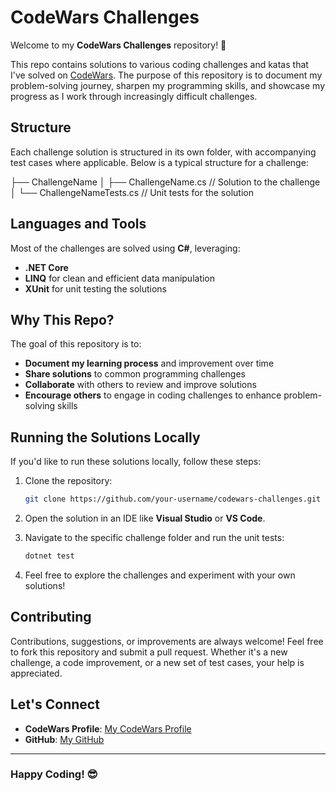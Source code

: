 # CodeWars Challenges

Welcome to my **CodeWars Challenges** repository! 🚀

This repo contains solutions to various coding challenges and katas that I've solved on [CodeWars](https://www.codewars.com/). The purpose of this repository is to document my problem-solving journey, sharpen my programming skills, and showcase my progress as I work through increasingly difficult challenges.

## Structure

Each challenge solution is structured in its own folder, with accompanying test cases where applicable. Below is a typical structure for a challenge:

├── ChallengeName │ ├── ChallengeName.cs // Solution to the challenge │ └── ChallengeNameTests.cs // Unit tests for the solution


## Languages and Tools

Most of the challenges are solved using **C#**, leveraging:

- **.NET Core**
- **LINQ** for clean and efficient data manipulation
- **XUnit** for unit testing the solutions

## Why This Repo?

The goal of this repository is to:

- **Document my learning process** and improvement over time
- **Share solutions** to common programming challenges
- **Collaborate** with others to review and improve solutions
- **Encourage others** to engage in coding challenges to enhance problem-solving skills

## Running the Solutions Locally

If you'd like to run these solutions locally, follow these steps:

1. Clone the repository:
    ```bash
    git clone https://github.com/your-username/codewars-challenges.git
    ```

2. Open the solution in an IDE like **Visual Studio** or **VS Code**.

3. Navigate to the specific challenge folder and run the unit tests:
    ```bash
    dotnet test
    ```

4. Feel free to explore the challenges and experiment with your own solutions!

## Contributing

Contributions, suggestions, or improvements are always welcome! Feel free to fork this repository and submit a pull request. Whether it's a new challenge, a code improvement, or a new set of test cases, your help is appreciated.

## Let's Connect

- **CodeWars Profile**: [My CodeWars Profile](https://www.codewars.com/users/sekhubede)
- **GitHub**: [My GitHub](https://github.com/sekhubede)
  
---

### Happy Coding! 😎
